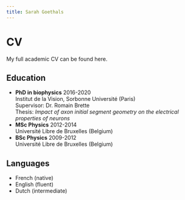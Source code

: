 ```yaml
---
title: Sarah Goethals
---
```


# CV

My full academic CV can be found here. 


## Education

* **PhD in biophysics** 2016-2020 \
Institut de la Vision, Sorbonne Université (Paris)\
Supervisor: Dr. Romain Brette\
Thesis: *Impact of axon initial segment geometry on the electrical properties of neurons*
* **MSc Physics** 2012-2014 \
Université Libre de Bruxelles (Belgium)
* **BSc Physics** 2009-2012 \
Université Libre de Bruxelles (Belgium)

## Languages

* French (native)
* English (fluent)
* Dutch (intermediate)



